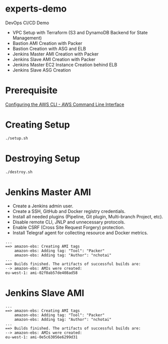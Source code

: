 # experts-demo

DevOps CI/CD Demo

- VPC Setup with Terraform (S3 and DynamoDB Backend for State Management)
- Bastion AMI Creation with Packer
- Bastion Creation with ASG and ELB
- Jenkins Master AMI Creation with Packer
- Jenkins Slave AMI Creation with Packer
- Jenkins Master EC2 Instance Creation behind ELB
- Jenkins Slave ASG Creation


# Prerequisite

[Configuring the AWS CLI - AWS Command Line Interface](https://docs.aws.amazon.com/cli/latest/userguide/cli-chap-configure.html)

# Creating Setup

```bash
./setup.sh
```

# Destroying Setup

```bash
./destroy.sh
```

# Jenkins Master AMI

- Create a Jenkins admin user.
- Create a SSH, GitHub and Docker registry credentials.
- Install all needed plugins (Pipeline, Git plugin, Multi-branch Project, etc).
- Disable remote CLI, JNLP and unnecessary protocols.
- Enable CSRF (Cross Site Request Forgery) protection.
- Install Telegraf agent for collecting resource and Docker metrics.

```
...
==> amazon-ebs: Creating AMI tags
    amazon-ebs: Adding tag: "Tool": "Packer"
    amazon-ebs: Adding tag: "Author": "nchotai"
...
==> Builds finished. The artifacts of successful builds are:
--> amazon-ebs: AMIs were created:
eu-west-1: ami-02f0ab57de408ad58
```

# Jenkins Slave AMI

```
...
==> amazon-ebs: Creating AMI tags
    amazon-ebs: Adding tag: "Tool": "Packer"
    amazon-ebs: Adding tag: "Author": "nchotai"
...
==> Builds finished. The artifacts of successful builds are:
--> amazon-ebs: AMIs were created:
eu-west-1: ami-0e5c63056e6299d31
```